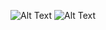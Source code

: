 ![Alt Text](https://media.giphy.com/media/ZyQdUC4twPxqCAMzNv/giphy.gif)
![Alt Text](https://media.giphy.com/media/vFKqnCdLPNOKc/giphy.gif)
